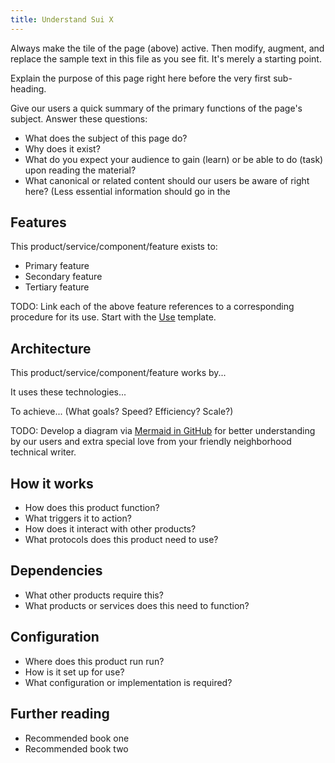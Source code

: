 ```yaml
---
title: Understand Sui X
---
```


Always make the tile of the page (above) active. Then modify, augment, and replace the sample text in this file as you see fit. It's merely a starting point.

Explain the purpose of this page right here before the very first sub-heading.

Give our users a quick summary of the primary functions of the page's subject. Answer these questions:

* What does the subject of this page do?
* Why does it exist?
* What do you expect your audience to gain (learn) or be able to do (task) upon reading the material?
* What canonical or related content should our users be aware of right here? (Less essential information should go in the 

## Features

This product/service/component/feature exists to:

* Primary feature
* Secondary feature
* Tertiary feature

TODO: Link each of the above feature references to a corresponding
procedure for its use. Start with the [Use](use.md) template.

## Architecture

This product/service/component/feature works by...

It uses these technologies...

To achieve... (What goals? Speed? Efficiency? Scale?)

TODO: Develop a diagram via
[Mermaid in GitHub](https://github.blog/2022-02-14-include-diagrams-markdown-files-mermaid/)
for better understanding by our users and extra special love from your
friendly neighborhood technical writer.

## How it works

* How does this product function?
* What triggers it to action?
* How does it interact with other products?
* What protocols does this product need to use?

## Dependencies

* What other products require this?
* What products or services does this need to function?

## Configuration

* Where does this product run run?
* How is it set up for use?
* What configuration or implementation is required?

## Further reading

* Recommended book one
* Recommended book two
